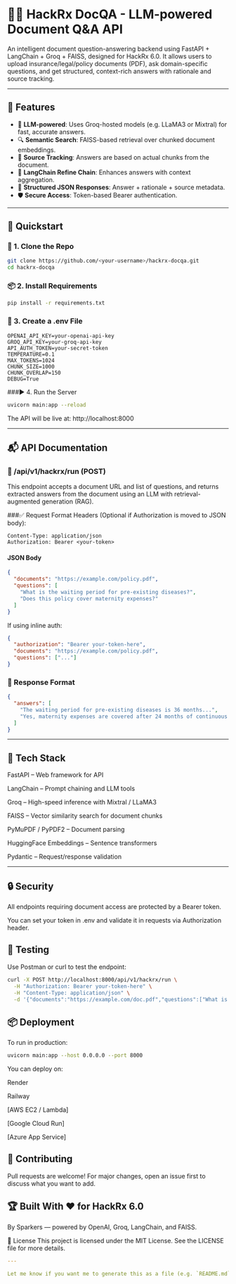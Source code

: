 # 📄🧠 HackRx DocQA - LLM-powered Document Q&A API

An intelligent document question-answering backend using FastAPI + LangChain + Groq + FAISS, designed for HackRx 6.0. It allows users to upload insurance/legal/policy documents (PDF), ask domain-specific questions, and get structured, context-rich answers with rationale and source tracking.

---

## 🚀 Features

- 🧠 **LLM-powered**: Uses Groq-hosted models (e.g. LLaMA3 or Mixtral) for fast, accurate answers.
- 🔍 **Semantic Search**: FAISS-based retrieval over chunked document embeddings.
- 📜 **Source Tracking**: Answers are based on actual chunks from the document.
- 🔗 **LangChain Refine Chain**: Enhances answers with context aggregation.
- 🧾 **Structured JSON Responses**: Answer + rationale + source metadata.
- 🛡️ **Secure Access**: Token-based Bearer authentication.

---

## 🏁 Quickstart

### 🔧 1. Clone the Repo

```bash
git clone https://github.com/<your-username>/hackrx-docqa.git
cd hackrx-docqa
```

### 📦 2. Install Requirements
```bash
pip install -r requirements.txt
```

### 🔐 3. Create a .env File
```env
OPENAI_API_KEY=your-openai-api-key
GROQ_API_KEY=your-groq-api-key
API_AUTH_TOKEN=your-secret-token
TEMPERATURE=0.1
MAX_TOKENS=1024
CHUNK_SIZE=1000
CHUNK_OVERLAP=150
DEBUG=True
```

###▶️ 4. Run the Server
```bash
uvicorn main:app --reload
```
The API will be live at: http://localhost:8000

---

## 📬 API Documentation

### 🔹 /api/v1/hackrx/run (POST)
This endpoint accepts a document URL and list of questions, and returns extracted answers from the document using an LLM with retrieval-augmented generation (RAG).

###✅ Request Format
Headers (Optional if Authorization is moved to JSON body):

```pgsql
Content-Type: application/json
Authorization: Bearer <your-token>
```

#### JSON Body
```json
{
  "documents": "https://example.com/policy.pdf",
  "questions": [
    "What is the waiting period for pre-existing diseases?",
    "Does this policy cover maternity expenses?"
  ]
}
```
If using inline auth:

```json
{
  "authorization": "Bearer your-token-here",
  "documents": "https://example.com/policy.pdf",
  "questions": ["..."]
}
```

### 🔁 Response Format
```json
{
  "answers": [
    "The waiting period for pre-existing diseases is 36 months...",
    "Yes, maternity expenses are covered after 24 months of continuous coverage..."
  ]
}
```
---

## 🧠 Tech Stack
FastAPI – Web framework for API

LangChain – Prompt chaining and LLM tools

Groq – High-speed inference with Mixtral / LLaMA3

FAISS – Vector similarity search for document chunks

PyMuPDF / PyPDF2 – Document parsing

HuggingFace Embeddings – Sentence transformers

Pydantic – Request/response validation

---

## 🔒 Security
All endpoints requiring document access are protected by a Bearer token.

You can set your token in .env and validate it in requests via Authorization header.

## 🧪 Testing
Use Postman or curl to test the endpoint:

```bash
curl -X POST http://localhost:8000/api/v1/hackrx/run \
  -H "Authorization: Bearer your-token-here" \
  -H "Content-Type: application/json" \
  -d '{"documents":"https://example.com/doc.pdf","questions":["What is the grace period?"]}'
```

## 📦 Deployment
To run in production:

```bash
uvicorn main:app --host 0.0.0.0 --port 8000
```

You can deploy on:

Render

Railway

[AWS EC2 / Lambda]

[Google Cloud Run]

[Azure App Service]

## 🤝 Contributing
Pull requests are welcome! For major changes, open an issue first to discuss what you want to add.

## 🏆 Built With ❤️ for HackRx 6.0
By Sparkers — powered by OpenAI, Groq, LangChain, and FAISS.

📜 License
This project is licensed under the MIT License. See the LICENSE file for more details.

```yaml
---

Let me know if you want me to generate this as a file (e.g. `README.md`) or include a `badge`, `demo GIF`, or link to a frontend.
```
